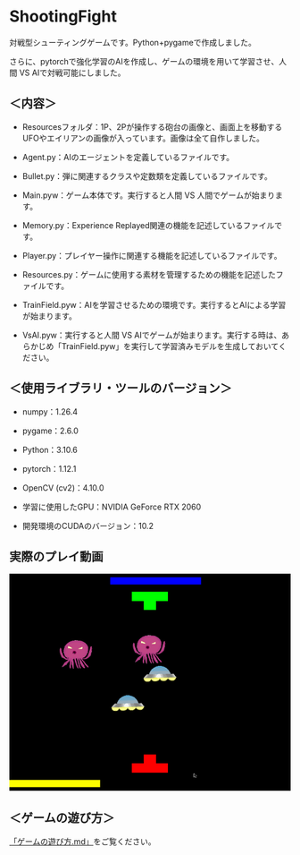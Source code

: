 # ShootingFight

対戦型シューティングゲームです。Python+pygameで作成しました。

さらに、pytorchで強化学習のAIを作成し、ゲームの環境を用いて学習させ、人間 VS AIで対戦可能にしました。

## ＜内容＞
- Resourcesフォルダ：1P、2Pが操作する砲台の画像と、画面上を移動するUFOやエイリアンの画像が入っています。画像は全て自作しました。

- Agent.py：AIのエージェントを定義しているファイルです。

- Bullet.py：弾に関連するクラスや定数類を定義しているファイルです。

- Main.pyw：ゲーム本体です。実行すると人間 VS 人間でゲームが始まります。

- Memory.py：Experience Replayed関連の機能を記述しているファイルです。

- Player.py：プレイヤー操作に関連する機能を記述しているファイルです。

- Resources.py：ゲームに使用する素材を管理するための機能を記述したファイルです。

- TrainField.pyw：AIを学習させるための環境です。実行するとAIによる学習が始まります。

- VsAI.pyw：実行すると人間 VS AIでゲームが始まります。実行する時は、あらかじめ「TrainField.pyw」を実行して学習済みモデルを生成しておいてください。

## ＜使用ライブラリ・ツールのバージョン＞

- numpy：1.26.4

- pygame：2.6.0

- Python：3.10.6

- pytorch：1.12.1

- OpenCV (cv2)：4.10.0

- 学習に使用したGPU：NVIDIA GeForce RTX 2060

- 開発環境のCUDAのバージョン：10.2

## 実際のプレイ動画

![Demoplay](https://github.com/BraveDragon/ShootingFight/blob/master/DemoPlay.gif)

## ＜ゲームの遊び方＞
[「ゲームの遊び方.md」](https://github.com/BraveDragon/ShootingFight/blob/master/%E3%82%B2%E3%83%BC%E3%83%A0%E3%81%AE%E9%81%8A%E3%81%B3%E6%96%B9.md)をご覧ください。
